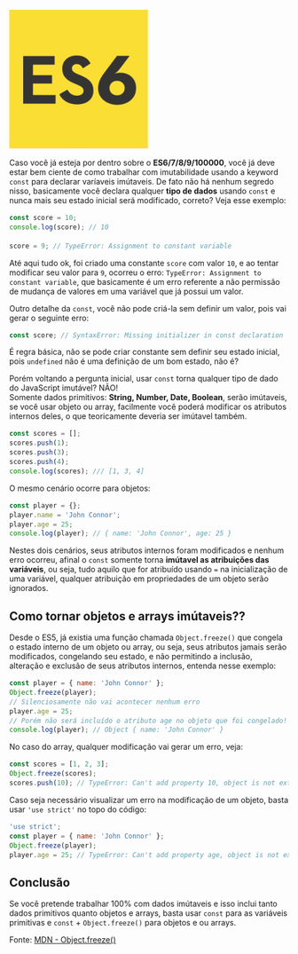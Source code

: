 ![Imutabilidade no ES6](/images/es6-logo.jpg "Imutabilidade no ES6")

Caso você já esteja por dentro sobre o **ES6/7/8/9/100000**, você já deve estar bem ciente de como trabalhar com imutabilidade usando a keyword `const` para declarar varíaveis imútaveis. De fato não há nenhum segredo nisso, basicamente você declara qualquer **tipo de dados** usando `const` e nunca mais seu estado inicial será modificado, correto? Veja esse exemplo:

``` javascript
const score = 10;
console.log(score); // 10

score = 9; // TypeError: Assignment to constant variable
```

Até aqui tudo ok, foi criado uma constante `score` com valor `10`, e ao tentar modificar seu valor para `9`, ocorreu o erro: `TypeError: Assignment to constant variable`, que basicamente é um erro referente a não permissão de mudança de valores em uma variável que já possui um valor.

Outro detalhe da `const`, você não pode criá-la sem definir um valor, pois vai gerar o seguinte erro:

``` javascript
const score; // SyntaxError: Missing initializer in const declaration
```

É regra básica, não se pode criar constante sem definir seu estado inicial, pois `undefined` não é uma definição de um bom estado, não é?

Porém voltando a pergunta inicial, usar `const` torna qualquer tipo de dado do JavaScript imutável? NÃO!  
Somente dados primitivos: **String, Number, Date, Boolean**, serão imútaveis, se você usar objeto ou array, facilmente você poderá modificar os atributos internos deles, o que teoricamente deveria ser imútavel também.

``` javascript
const scores = [];
scores.push(1);
scores.push(3);
scores.push(4);
console.log(scores); /// [1, 3, 4]
```

O mesmo cenário ocorre para objetos:

``` javascript
const player = {};
player.name = 'John Connor';
player.age = 25;
console.log(player); // { name: 'John Connor', age: 25 }
```

Nestes dois cenários, seus atributos internos foram modificados e nenhum erro ocorreu, afinal o `const` somente torna **imútavel as atribuições das variáveis**, ou seja, tudo aquilo que for atribuído usando `=` na inicialização de uma variável, qualquer atribuição em propriedades de um objeto serão ignorados.

## Como tornar objetos e arrays imútaveis??

Desde o ES5, já existia uma função chamada `Object.freeze()` que congela o estado interno de um objeto ou array, ou seja, seus atributos jamais serão modificados, congelando seu estado, e não permitindo a inclusão, alteração e exclusão de seus atributos internos, entenda nesse exemplo:

``` javascript
const player = { name: 'John Connor' };
Object.freeze(player);
// Silenciosamente não vai acontecer nenhum erro
player.age = 25; 
// Porém não será incluído o atributo age no objeto que foi congelado!
console.log(player); // Object { name: 'John Connor' }
```

No caso do array, qualquer modificação vai gerar um erro, veja:

``` javascript
const scores = [1, 2, 3];
Object.freeze(scores);
scores.push(10); // TypeError: Can't add property 10, object is not extensible
```

Caso seja necessário visualizar um erro na modificação de um objeto, basta usar `'use strict'` no topo do código:

``` javascript
'use strict';
const player = { name: 'John Connor' };
Object.freeze(player);
player.age = 25; // TypeError: Can't add property age, object is not extensible
```

## Conclusão

Se você pretende trabalhar 100% com dados imútaveis e isso inclui tanto dados primitivos quanto objetos e arrays, basta usar `const` para as variáveis primitivas e `const` + `Object.freeze()` para objetos e ou arrays.

Fonte: [MDN - Object.freeze()](https://developer.mozilla.org/pt-BR/docs/Web/JavaScript/Reference/Global_Objects/Object/freeze)